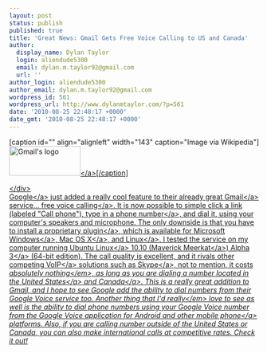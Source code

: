 ```yaml
---
layout: post
status: publish
published: true
title: 'Great News: Gmail Gets Free Voice Calling to US and Canada'
author:
  display_name: Dylan Taylor
  login: aliendude5300
  email: dylan.m.taylor92@gmail.com
  url: ''
author_login: aliendude5300
author_email: dylan.m.taylor92@gmail.com
wordpress_id: 561
wordpress_url: http://www.dylanmtaylor.com/?p=561
date: '2010-08-25 22:48:17 +0000'
date_gmt: '2010-08-25 22:48:17 +0000'
---
```

<div class="zemanta-img">
<p>[caption id="" align="alignleft" width="143" caption="Image via Wikipedia"]<a href="http:&#47;&#47;dylanmtaylor.com&#47;wp-content&#47;uploads&#47;2010&#47;12&#47;FileGmail_logo.png"><img class="  " title="Gmail's logo" src="http:&#47;&#47;www.dylanmtaylor.com&#47;wp-content&#47;uploads&#47;2010&#47;11&#47;Gmail_logo.png" alt="Gmail's logo" width="143" height="59" &#47;><&#47;a>[&#47;caption]</p>
<p><&#47;div><br />
<a class="zem_slink" title="Google" rel="homepage" href="http:&#47;&#47;google.com">Google<&#47;a> just added a really cool feature to their already great <a class="zem_slink" title="Gmail" rel="homepage" href="http:&#47;&#47;gmail.com">Gmail<&#47;a> service... <a href="http:&#47;&#47;gmailblog.blogspot.com&#47;2010&#47;08&#47;call-phones-from-gmail.html">free voice calling<&#47;a>. It is now possible to simple click a link (labeled "Call phone"), type in a <a class="zem_slink" title="Telephone number" rel="wikipedia" href="http:&#47;&#47;en.wikipedia.org&#47;wiki&#47;Telephone_number">phone number<&#47;a>, and dial it, using your computer's speakers and microphone. The only downside is that you have to install <a href="http:&#47;&#47;www.google.com&#47;chat&#47;voice&#47;">a proprietary plugin<&#47;a>, which is available for <a class="zem_slink" title="Windows" rel="homepage" href="http:&#47;&#47;www.microsoft.com&#47;WINDOWS">Microsoft Windows<&#47;a>, <a class="zem_slink" title="Mac OS X" rel="homepage" href="http:&#47;&#47;www.apple.com&#47;macosx&#47;">Mac OS X<&#47;a>, and <a class="zem_slink" title="Linux" rel="wikipedia" href="http:&#47;&#47;en.wikipedia.org&#47;wiki&#47;Linux">Linux<&#47;a>. I tested the service on my computer running <a class="zem_slink" title="Ubuntu (operating system)" rel="homepage" href="http:&#47;&#47;www.ubuntu.com&#47;">Ubuntu Linux<&#47;a> 10.10 (<a class="zem_slink" title="List of Ubuntu releases" rel="wikipedia" href="http:&#47;&#47;en.wikipedia.org&#47;wiki&#47;List_of_Ubuntu_releases">Maverick Meerkat<&#47;a>) <a href="http:&#47;&#47;www.ubuntu.com&#47;testing&#47;maverick&#47;alpha3">Alpha 3<&#47;a> (64-bit edition). The call quality is excellent, and it rivals other competing <a class="zem_slink" title="Voice over IP" rel="wikipedia" href="http:&#47;&#47;en.wikipedia.org&#47;wiki&#47;Voice_over_IP">VoIP<&#47;a> solutions such as <a class="zem_slink" title="Skype" rel="homepage" href="http:&#47;&#47;skype.com">Skype<&#47;a>, not to mention, it costs <em>absolutely nothing<&#47;em>, as long as you are dialing a number located in the <a class="zem_slink" title="United States" rel="wikipedia" href="http:&#47;&#47;en.wikipedia.org&#47;wiki&#47;United_States">United States<&#47;a> and <a class="zem_slink" title="Canada" rel="wikipedia" href="http:&#47;&#47;en.wikipedia.org&#47;wiki&#47;Canada">Canada<&#47;a>. This is a really great addition to Gmail, and I hope to see Google add the ability to dial numbers from their Google Voice service too. Another thing that I'd <em>really<&#47;em> love to see as well is the ability to dial phone numbers using your Google Voice number from the Google Voice application for Android and other <a class="zem_slink" title="Mobile phone" rel="wikipedia" href="http:&#47;&#47;en.wikipedia.org&#47;wiki&#47;Mobile_phone">mobile phone<&#47;a> platforms. Also, if you are calling number outside of the United States or Canada, you can also make international calls at competitive rates. Check it out!</p>
